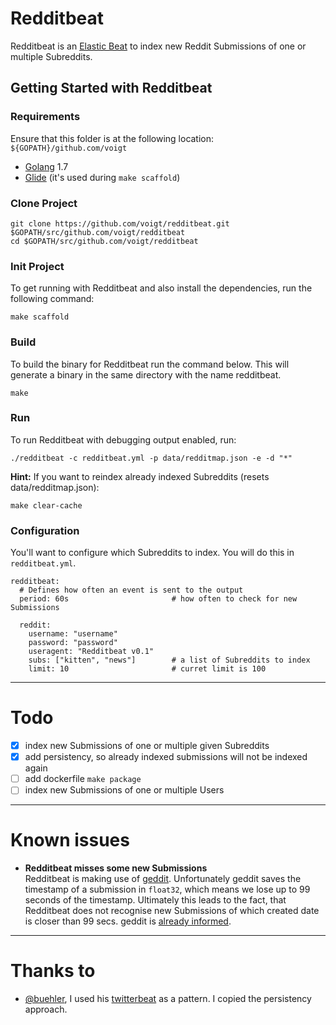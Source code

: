 # Redditbeat

Redditbeat is an [Elastic Beat](https://github.com/elastic/beats) to index new Reddit Submissions of one or multiple Subreddits.

## Getting Started with Redditbeat

### Requirements

Ensure that this folder is at the following location: `${GOPATH}/github.com/voigt`

* [Golang](https://golang.org/dl/) 1.7
* [Glide](https://github.com/Masterminds/glide) (it's used during `make scaffold`)

### Clone Project

```
git clone https://github.com/voigt/redditbeat.git $GOPATH/src/github.com/voigt/redditbeat
cd $GOPATH/src/github.com/voigt/redditbeat
```

### Init Project
To get running with Redditbeat and also install the
dependencies, run the following command:

```
make scaffold
```

### Build

To build the binary for Redditbeat run the command below. This will generate a binary
in the same directory with the name redditbeat.

```
make
```


### Run

To run Redditbeat with debugging output enabled, run:

```
./redditbeat -c redditbeat.yml -p data/redditmap.json -e -d "*"
```

**Hint:** If you want to reindex already indexed Subreddits (resets data/redditmap.json):

```
make clear-cache
```

### Configuration

You'll want to configure which Subreddits to index. You will do this in `redditbeat.yml`.

```
redditbeat:
  # Defines how often an event is sent to the output
  period: 60s                       # how often to check for new Submissions

  reddit:
    username: "username"
    password: "password"
    useragent: "Redditbeat v0.1"
    subs: ["kitten", "news"]        # a list of Subreddits to index
    limit: 10                       # curret limit is 100
```

---

# Todo

* [x] index new Submissions of one or multiple given Subreddits
* [x] add persistency, so already indexed submissions will not be indexed again
* [ ] add dockerfile `make package`
* [ ] index new Submissions of one or multiple Users

---

# Known issues

* **Redditbeat misses some new Submissions**  
Redditbeat is making use of [geddit](https://github.com/jzelinskie/geddit). Unfortunately geddit saves the timestamp of a submission in `float32`, which means we lose up to 99 seconds of the timestamp. Ultimately this leads to the fact, that Redditbeat does not recognise new Submissions of which created date is closer than 99 secs. geddit is [already informed](https://github.com/jzelinskie/geddit/issues/25).  

---

# Thanks to

* [@buehler](https://github.com/buehler), I used his [twitterbeat](https://github.com/buehler/twitterbeat) as a pattern. I copied the persistency approach.
